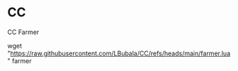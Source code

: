 # CC
CC Farmer

wget "https://raw.githubusercontent.com/LBubala/CC/refs/heads/main/farmer.lua" farmer
